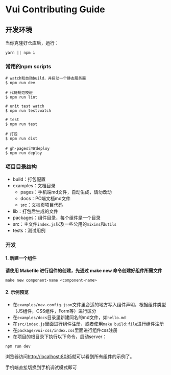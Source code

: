 # Vui Contributing Guide

## 开发环境

当你克隆好仓库后，运行：

```shell
yarn || npm i
```

### 常用的npm scripts

```shell
# watch和自动build，并启动一个静态服务器
$ npm run dev

# 代码规范校验
$ npm run lint

# unit test watch
$ npm run test:watch

# test
$ npm run test

# 打包
$ npm run dist

# gh-pages分支deploy
$ npm run deploy
```

### 项目目录结构

- build：打包配置
- examples：文档目录
  - pages：手机端md文件，自动生成，请勿改动
  - docs：PC端文档md文件
  - src：文档页项目代码
- lib：打包后生成的文件
- packages：组件目录，每个组件是一个目录
- src：主文件`index.js`以及一些公用的`mixins`和`utils`
- tests：测试用例

### 开发

#### 1. 新建一个组件

**请使用 Makefile 进行组件的创建，先通过 make new 命令创建好组件所需文件**

```shell
make new component-name <component-name>
```

#### 2. 示例预览

- 在`examples/nav.config.json`文件里合适的地方写入组件声明，根据组件类型（JS组件，CSS组件，Form等）进行区分 
- 在`examples/docs`目录里新建同名的md文件，如`hello.md`
- 在`src/index.js`里面进行组件注册，或者使用`make build:file`进行组件注册
- 在`package/vui-css/index.css`里面进行组件css注册
- 在项目的根目录下执行以下命令，启动server：

```shell
npm run dev
```

浏览器访问[http://localhost:8085](http://localhost:8085)就可以看到所有组件的示例了。

手机端直接切换到手机调试模式即可

